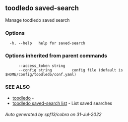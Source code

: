 ## toodledo saved-search

Manage toodledo saved search

### Options

```
  -h, --help   help for saved-search
```

### Options inherited from parent commands

```
      --access_token string   
      --config string         config file (default is $HOME/config/toodledo/conf.yaml)
```

### SEE ALSO

* [toodledo](toodledo.md)	 - 
* [toodledo saved-search list](toodledo_saved-search_list.md)	 - List saved searches

###### Auto generated by spf13/cobra on 31-Jul-2022
